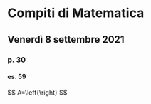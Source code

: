 # Compiti di Matematica 
## Venerdì 8 settembre 2021

### p. 30
#### es. 59
$$
A=\left\{\right}
$$
<!--stackedit_data:
eyJoaXN0b3J5IjpbMTExMjAxNjU0XX0=
-->